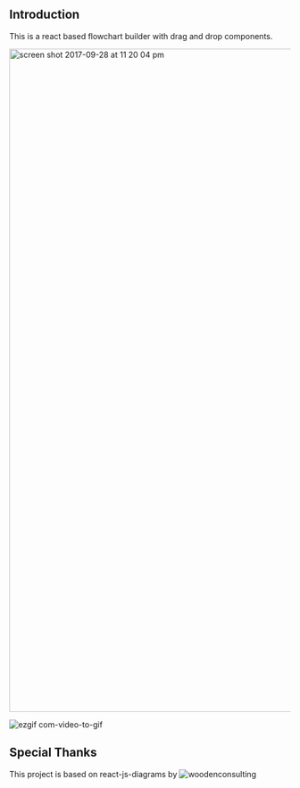 ## Introduction
This is a react based flowchart builder with drag and drop components.

<img width="1189" alt="screen shot 2017-09-28 at 11 20 04 pm" src="https://user-images.githubusercontent.com/5549877/31001721-82e0b530-a4ab-11e7-8a47-dbc4460c5d5d.png">

![ezgif com-video-to-gif](https://user-images.githubusercontent.com/5549877/31001806-10f6aa1e-a4ac-11e7-92ee-42599a75f07f.gif)




## Special Thanks
This project is based on react-js-diagrams by ![woodenconsulting](https://github.com/woodenconsulting/react-js-diagrams)
